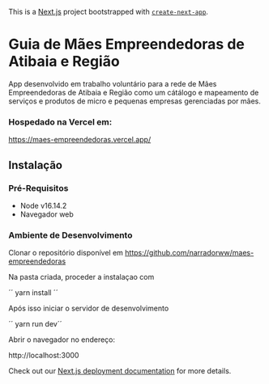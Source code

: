 This is a [Next.js](https://nextjs.org/) project bootstrapped with [`create-next-app`](https://github.com/vercel/next.js/tree/canary/packages/create-next-app).


# Guia de Mães Empreendedoras de Atibaia e Região

App desenvolvido em trabalho voluntário para a rede de Mães Empreendedoras de Atibaia e Região como um cátálogo e mapeamento de serviços e produtos de micro e pequenas empresas gerenciadas por mães.

### Hospedado na Vercel em:


https://maes-empreendedoras.vercel.app/


## Instalação

 
### Pré-Requisitos
 * Node v16.14.2
 * Navegador web



### Ambiente de Desenvolvimento




Clonar o repositório disponível em https://github.com/narradorww/maes-empreendedoras

Na pasta criada, proceder  a instalaçao com 

´´ yarn install ´´

Após isso iniciar o servidor de desenvolvimento 

´´ yarn run dev´´

Abrir o navegador no endereço:

http://localhost:3000


Check out our [Next.js deployment documentation](https://nextjs.org/docs/deployment) for more details.

